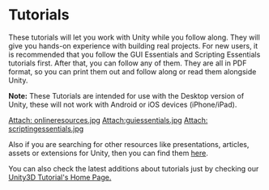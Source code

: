 Tutorials
=========


These tutorials will let you work with Unity while you follow along.  They will give you hands-on experience with building real projects.  For new users, it is recommended that you follow the GUI Essentials and Scripting Essentials tutorials first.  After that, you can follow any of them.  They are all in PDF format, so you can print them out and follow along or read them alongside Unity.

__Note:__ These Tutorials are intended for use with the Desktop version of Unity, these will not work with Android or iOS devices (iPhone/iPad).

[Attach: onlineresources.jpg](http://unity3d.com/support/documentation/tutorials/.html) [Attach:guiessentials.jpg](attach:guiessentials.pdf.html) [Attach: scriptingessentials.jpg](attach:scriptingtutorial.pdf.html)

Also if you are searching for other resources like presentations, articles, assets or extensions for Unity, then you can find them [here](http://unity3d.com/support/resources/.html).

You can also check the latest additions about tutorials just by checking our [Unity3D Tutorial's Home Page.](http://unity3d.com/support/resources/tutorials.html)
